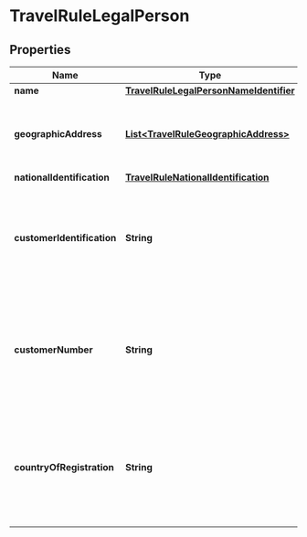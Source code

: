 

# TravelRuleLegalPerson


## Properties

| Name | Type | Description | Notes |
|------------ | ------------- | ------------- | -------------|
|**name** | [**TravelRuleLegalPersonNameIdentifier**](TravelRuleLegalPersonNameIdentifier.md) |  |  [optional] |
|**geographicAddress** | [**List&lt;TravelRuleGeographicAddress&gt;**](TravelRuleGeographicAddress.md) | The array of geographic addresses associated with the legal person. |  [optional] |
|**nationalIdentification** | [**TravelRuleNationalIdentification**](TravelRuleNationalIdentification.md) |  |  [optional] |
|**customerIdentification** | **String** | A unique identifier that identifies the customer in the organization&#39;s context. The value must be encrypted. |  [optional] |
|**customerNumber** | **String** | A distinct identifier that uniquely identifies the customer within the organization. The value must be encrypted. |  [optional] |
|**countryOfRegistration** | **String** | The ISO-3166 Alpha-2 country code where the legal person is registered. The value must be encrypted. |  [optional] |



